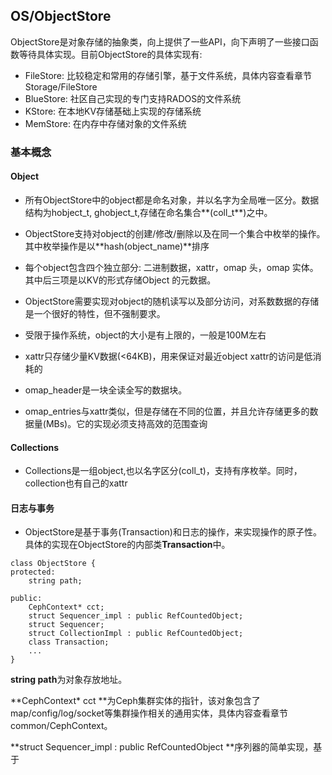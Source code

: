## OS/ObjectStore

ObjectStore是对象存储的抽象类，向上提供了一些API，向下声明了一些接口函数等待具体实现。目前ObjectStore的具体实现有:

* FileStore: 比较稳定和常用的存储引擎，基于文件系统，具体内容查看章节Storage/FileStore
* BlueStore: 社区自己实现的专门支持RADOS的文件系统
* KStore: 在本地KV存储基础上实现的存储系统
* MemStore: 在内存中存储对象的文件系统

### 基本概念

#### Object

* 所有ObjectStore中的object都是命名对象，并以名字为全局唯一区分。数据结构为hobject\_t, ghobject\_t,存储在命名集合**\(coll\_t**\)之中。
* ObjectStore支持对object的创建/修改/删除以及在同一个集合中枚举的操作。其中枚举操作是以**hash\(object\_name\)**排序

* 每个object包含四个独立部分: 二进制数据，xattr，omap 头，omap 实体。其中后三项是以KV的形式存储Object 的元数据。

* ObjectStore需要实现对object的随机读写以及部分访问，对系数数据的存储是一个很好的特性，但不强制要求。

* 受限于操作系统，object的大小是有上限的，一般是100M左右

* xattr只存储少量KV数据\(&lt;64KB\)，用来保证对最近object xattr的访问是低消耗的

* omap\_header是一块全读全写的数据块。

* omap\_entries与xattr类似，但是存储在不同的位置，并且允许存储更多的数据量\(MBs\)。它的实现必须支持高效的范围查询

#### Collections

* Collections是一组object,也以名字区分\(coll\_t\)，支持有序枚举。同时，collection也有自己的xattr

#### 日志与事务

* ObjectStore是基于事务\(Transaction\)和日志的操作，来实现操作的原子性。具体的实现在ObjectStore的内部类**Transaction**中。

```
class ObjectStore {
protected:
    string path;

public:
    CephContext* cct;
    struct Sequencer_impl : public RefCountedObject;
    struct Sequencer;
    struct CollectionImpl : public RefCountedObject;
    class Transaction;
    ...
}
```

**string path**为对象存放地址。

**CephContext\* cct **为Ceph集群实体的指针，该对象包含了map/config/log/socket等集群操作相关的通用实体，具体内容查看章节common/CephContext。

**struct Sequencer\_impl : public RefCountedObject **序列器的简单实现，基于

